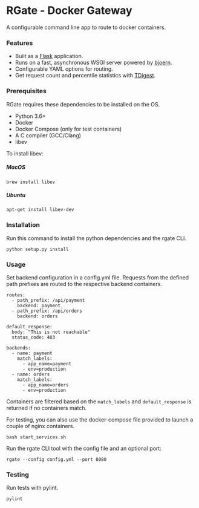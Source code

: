 # RGate - Docker Gateway

A configurable command line app to route to docker containers.

### Features

- Built as a [Flask](https://flask.palletsprojects.com/en/2.0.x/) application.
- Runs on a fast, asynchronous WSGI server powered by [bjoern](https://github.com/jonashaag/bjoern).
- Configurable YAML options for routing.
- Get request count and percentile statistics with [TDigest](https://github.com/CamDavidsonPilon/tdigest).

### Prerequisites

RGate requires these dependencies to be installed on the OS.

- Python 3.6+
- Docker
- Docker Compose (only for test containers)
- A C compiler (GCC/Clang)
- libev

To install libev:

##### MacOS

```
brew install libev
```

##### Ubuntu

```
apt-get install libev-dev
```

### Installation

Run this command to install the python dependencies and the rgate CLI.

```
python setup.py install
```

### Usage

Set backend configuration in a config.yml file. Requests from the defined path prefixes are routed to the respective backend containers.

```
routes:
  - path_prefix: /api/payment
    backend: payment
  - path_prefix: /api/orders
    backend: orders

default_response:
  body: "This is not reachable"
  status_code: 403

backends:
  - name: payment
    match_labels:
      - app_name=payment
      - env=production
  - name: orders
    match_labels:
      - app_name=orders
      - env=production

```

Containers are filtered based on the `match_labels` and `default_response` is returned if no containers match.

For testing, you can also use the docker-compose file provided to launch a couple of nginx containers.

```
bash start_services.sh
```

Run the rgate CLI tool with the config file and an optional port:

```
rgate --config config.yml --port 8080
```

### Testing

Run tests with pylint.

```
pylint
```
